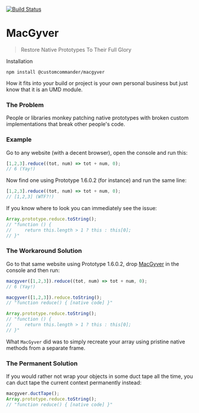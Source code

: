 [![Build Status](https://travis-ci.org/customcommander/macgyver.svg?branch=master)](https://travis-ci.org/customcommander/macgyver)

# MacGyver

> Restore Native Prototypes To Their Full Glory



Installation

`npm install @customcommander/macgyver`

How it fits into your build or project is your own personal business but just know that it is an UMD module.



### The Problem

People or libraries monkey patching native prototypes with broken custom implementations that break other people's code.



### Example

Go to any website (with a decent browser), open the console and run this:

```javascript
[1,2,3].reduce((tot, num) => tot + num, 0);
// 6 (Yay!)
```

Now find one using Prototype 1.6.0.2 (for instance) and run the same line:

```javascript
[1,2,3].reduce((tot, num) => tot + num, 0);
// [1,2,3] (WTF?!)
```

If you know where to look you can immediately see the issue:

```javascript
Array.prototype.reduce.toString();
// "function () {
//     return this.length > 1 ? this : this[0];
// }"
```



### The Workaround Solution

Go to that same website using Prototype 1.6.0.2, drop [MacGyver](dist/macgyver.js) in the console and then run:

```javascript
macgyver([1,2,3]).reduce((tot, num) => tot + num, 0);
// 6 (Yay!)

macgyver([1,2,3]).reduce.toString();
// "function reduce() { [native code] }"

Array.prototype.reduce.toString();
// "function () {
//     return this.length > 1 ? this : this[0];
// }"
```

What `MacGyver` did was to simply recreate your array using pristine native methods from a separate frame.



### The Permanent Solution

If you would rather not wrap your objects in some duct tape all the time, you can duct tape the current context permanently instead:

```javascript
macgyver.ductTape();
Array.prototype.reduce.toString();
// "function reduce() { [native code] }"
```
